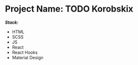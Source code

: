 Project Name: TODO Korobskix
=====================
***Stack:***
* HTML
* SCSS
* JS
* React
* React Hooks
* Material Design
